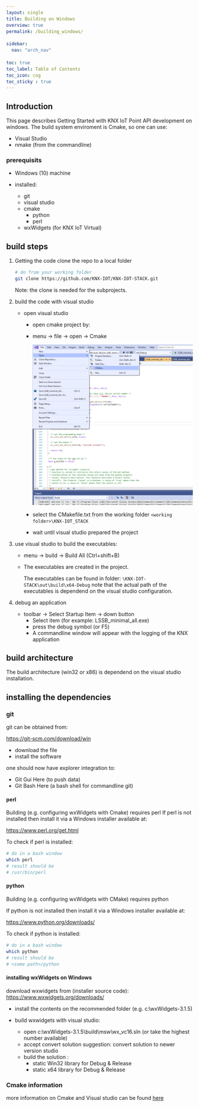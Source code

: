 ```yaml
---
layout: single
title: Building on Windows
overview: true
permalink: /building_windows/

sidebar:
  nav: "arch_nav"

toc: true
toc_label: Table of Contents
toc_icon: cog
toc_sticky : true
---
```


## Introduction

This page describes Getting Started with KNX IoT Point API development on windows.
The build system enviroment is Cmake, so one can use:

- Visual Studio
- nmake (from the commandline)

### prerequisits

- Windows (10) machine
- installed:

  - git
  - visual studio
  - cmake
    - python
    - perl
  - wxWidgets (for KNX IoT Virtual)

## build steps

1. Getting the code
   clone the repo to a local folder

   ```bash
   # do from your working folder
   git clone https://github.com/KNX-IOT/KNX-IOT-STACK.git
   ```

   Note: the clone is needed for the subprojects.

1. build the code with visual studio

   - open visual studio
     - open cmake project by:

     - menu -&gt; file -&gt; open -&gt; Cmake

       ![VisualStudio](/assets/images/visualstudio-cmake.png)

     - select the CMakefile.txt from the working folder `<working folder>\KNX-IOT_STACK`
     - wait until visual studio prepared the project

1. use visual studio to build the executables:

   - menu -&gt; build -&gt; Build All (Ctrl+shift+B)

   - The executables are created in the project.

     The executables can be found in folder:
     `\KNX-IOT-STACK\out\build\x64-Debug`
     note that the actual path of the executables is dependend on the visual studio configuration.

1. debug an application

   - toolbar -&gt; Select Startup Item -&gt; down button
     - Select item (for example: LSSB_minimal_all.exe)
     - press the debug symbol (or F5)
     - A commandline window will appear with the logging of the KNX application

## build architecture

The build architecture (win32 or x86) is dependend on the visual studio installation.

## installing the dependencies

### git

git can be obtained from:

https://git-scm.com/download/win

- download the file
- install the software

one should now have explorer integration to:

- Git Gui Here (to push data)
- Git Bash Here (a bash shell for commandline git)

#### perl

Building (e.g. configuring wxWidgets with Cmake) requires perl
If perl is not installed then install it via a Windows installer available at:

https://www.perl.org/get.html

To check if perl is installed:

```bash
# do in a bash window
which perl
# result should be
# /usr/bin/perl
```

#### python

Building (e.g. configuring wxWidgets with CMake) requires python

If python is not installed then install it via a Windows installer available at:

https://www.python.org/downloads/

To check if python is installed:

```bash
# do in a bash window
which python
# result should be
# <some path>/python
```

#### installing wxWidgets on Windows

download wxwidgets from (installer source code):
https://www.wxwidgets.org/downloads/

- install the contents on the recommended folder (e.g. c:\wxWidgets-3.1.5)
- build wxwidgets with visual studio:
  
  - open c:\wxWidgets-3.1.5\build\msw\wx_vc16.sln (or take the highest number available)
  - accept convert solution suggestion: convert solution to newer version studio
  - build the solution :
    - static Win32 library for Debug & Release
    - static x64 library for Debug & Release

### Cmake information

more information on Cmake and Visual studio can be found [here](https://docs.microsoft.com/en-us/cpp/build/cmake-projects-in-visual-studio?view=msvc-170)
